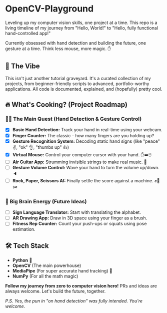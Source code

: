# OpenCV-Playground
Leveling up my computer vision skills, one project at a time. This repo is a living timeline of my journey from "Hello, World!" to "Hello, fully functional hand-controlled app!" 

Currently obsessed with hand detection and building the future, one gesture at a time. Think less mouse, more magic. ✋

## 🚀 The Vibe
This isn't just another tutorial graveyard. It's a curated collection of my projects, from beginner-friendly scripts to advanced, portfolio-worthy applications. All code is documented, explained, and (hopefully) pretty cool.

## 🔥 What's Cooking? (Project Roadmap)

### 🧑‍💻 The Main Quest (Hand Detection & Gesture Control)
- [x] **Basic Hand Detection:** Track your hand in real-time using your webcam.
- [x] **Finger Counter:** The classic - how many fingers are you holding up?
- [x] **Gesture Recognition System:** Decoding static hand signs (like "peace" ✌️, "ok" 👌, "thumbs up" 👍)
- [x] **Virtual Mouse:** Control your computer cursor with your hand. ✋➡️🖱️
- [ ] **Air Guitar App:** Strumming invisible strings to make real music. 🎸
- [ ] **Gesture Volume Control:** Wave your hand to turn the volume up/down. 🔈
- [ ] **Rock, Paper, Scissors AI:** Finally settle the score against a machine. ✊📄✂️

### 🧠 Big Brain Energy (Future Ideas)
- [ ] **Sign Language Translator:** Start with translating the alphabet.
- [ ] **AR Drawing App:** Draw in 3D space using your finger as a brush.
- [ ] **Fitness Rep Counter:** Count your push-ups or squats using pose estimation.

## 🛠️ Tech Stack
- **Python** 🐍
- **OpenCV** (The main powerhouse) 
- **MediaPipe** (For super accurate hand tracking) 🤙
- **NumPy** (For all the math magic)

**Follow my journey from zero to computer vision hero!** PRs and ideas are always welcome. Let's build the future, together. 

*P.S. Yes, the pun in "on hand detection" was fully intended. You're welcome.*
